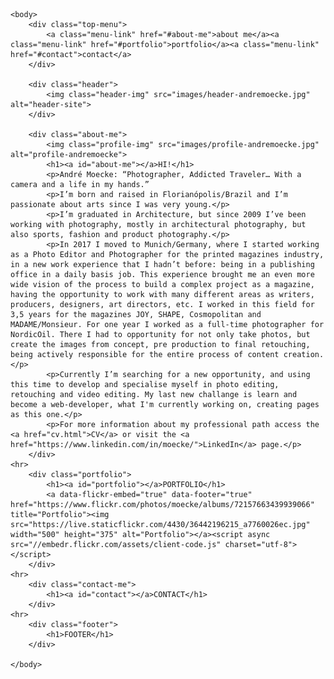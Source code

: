 
<html>
    <head>
        <meta charset="uft-8">
        <title>I am André Moecke</title>
        <link rel="stylesheet" href="css/style.css">
        <link rel="preconnect" href="https://fonts.googleapis.com"> 
        <link rel="preconnect" href="https://fonts.gstatic.com" crossorigin> 
        <link href="https://fonts.googleapis.com/css2?family=Josefin+Sans&family=Pacifico&display=swap" rel="stylesheet">
    </head>

    <body>
        <div class="top-menu">
            <a class="menu-link" href="#about-me">about me</a><a class="menu-link" href="#portfolio">portfolio</a><a class="menu-link" href="#contact">contact</a>
        </div>

        <div class="header">
            <img class="header-img" src="images/header-andremoecke.jpg" alt="header-site">
        </div>

        <div class="about-me">
            <img class="profile-img" src="images/profile-andremoecke.jpg" alt="profile-andremoecke">
            <h1><a id="about-me"></a>HI!</h1>
            <p>André Moecke: “Photographer, Addicted Traveler… With a camera and a life in my hands.”
            <p>I’m born and raised in Florianópolis/Brazil and I’m passionate about arts since I was very young.</p>
            <p>I’m graduated in Architecture, but since 2009 I’ve been working with photography, mostly in architectural photography, but also sports, fashion and product photography.</p>
            <p>In 2017 I moved to Munich/Germany, where I started working as a Photo Editor and Photographer for the printed magazines industry, in a new work experience that I hadn’t before: being in a publishing office in a daily basis job. This experience brought me an even more wide vision of the process to build a complex project as a magazine, having the opportunity to work with many different areas as writers, producers, designers, art directors, etc. I worked in this field for 3,5 years for the magazines JOY, SHAPE, Cosmopolitan and MADAME/Monsieur. For one year I worked as a full-time photographer for NordicOil. There I had to opportunity for not only take photos, but create the images from concept, pre production to final retouching, being actively responsible for the entire process of content creation.</p>
            <p>Currently I’m searching for a new opportunity, and using this time to develop and specialise myself in photo editing, retouching and video editing. My last new challange is learn and become a web-developer, what I'm currently working on, creating pages as this one.</p>
            <p>For more information about my professional path access the <a href="cv.html">CV</a> or visit the <a href="https://www.linkedin.com/in/moecke/">LinkedIn</a> page.</p>
        </div>
    <hr>
        <div class="portfolio">
            <h1><a id="portfolio"></a>PORTFOLIO</h1>
            <a data-flickr-embed="true" data-footer="true" href="https://www.flickr.com/photos/moecke/albums/72157663439939066" title="Portfolio"><img src="https://live.staticflickr.com/4430/36442196215_a7760026ec.jpg" width="500" height="375" alt="Portfolio"></a><script async src="//embedr.flickr.com/assets/client-code.js" charset="utf-8"></script>
        </div>
    <hr>
        <div class="contact-me">
            <h1><a id="contact"></a>CONTACT</h1>
        </div>
    <hr>
        <div class="footer">
            <h1>FOOTER</h1>
        </div>

    </body>
</html>
